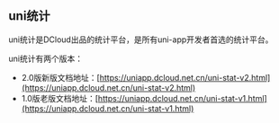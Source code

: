 ## uni统计

uni统计是DCloud出品的统计平台，是所有uni-app开发者首选的统计平台。

uni统计有两个版本：
- 2.0版新版文档地址：[https://uniapp.dcloud.net.cn/uni-stat-v2.html](https://uniapp.dcloud.net.cn/uni-stat-v2.html)
- 1.0版老版文档地址：[https://uniapp.dcloud.net.cn/uni-stat-v1.html](https://uniapp.dcloud.net.cn/uni-stat-v1.html)
